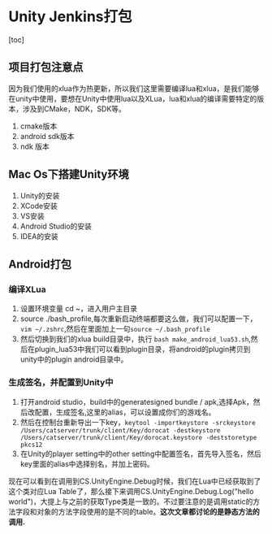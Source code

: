 # Unity Jenkins打包

[toc]

## 项目打包注意点

因为我们使用的xlua作为热更新，所以我们这里需要编译lua和xlua，是我们能够在unity中使用，要想在Unity中使用lua以及XLua，lua和xlua的编译需要特定的版本，涉及到CMake，NDK，SDK等。

1. cmake版本
2. android sdk版本
3. ndk 版本



## Mac Os下搭建Unity环境

1. Unity的安装
2. XCode安装
3. VS安装
4. Android Studio的安装
5. IDEA的安装

## Android打包

### 编译XLua

1. 设置环境变量 cd ~，进入用户主目录
2. source ./bash_profile,每次重新启动终端都要这么做，我们可以配置一下，`vim ~/.zshrc`,然后在里面加上一句`source ~/.bash_profile`
3. 然后切换到我们的xlua build目录中，执行 `bash make_android_lua53.sh`,然后在plugin_lua53中我们可以看到plugin目录，将android的plugin拷贝到unity中的plugin android目录中。

### 生成签名，并配置到Unity中

1. 打开android studio，build中的generatesigned bundle / apk,选择Apk，然后改配置，生成签名,这里的alias，可以设置成你们的游戏名。
2. 然后在控制台重新导出一下key，`keytool -importkeystore -srckeystore /Users/catserver/trunk/client/Key/dorocat -destkeystore /Users/catserver/trunk/client/Key/dorocat.keystore -deststoretype pkcs12`
3. 在Unity的player setting中的other setting中配置签名，首先导入签名，然后key里面的alias中选择别名，并加上密码。

现在可以看到在调用到CS.UnityEngine.Debug时候，我们在Lua中已经获取到了这个类对应Lua Table了，那么接下来调用CS.UnityEngine.Debug.Log("hello world")，大提上与之前的获取Type类是一致的。不过要注意的是调用static的方法字段和对象的方法字段使用的是不同的table。**这次文章都讨论的是静态方法的调用.**

